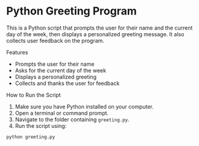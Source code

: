 # Python Greeting Program

This is a  Python script that prompts the user for their name and the current day of the week, then displays a personalized greeting message. It also collects user feedback on the program.

 Features

- Prompts the user for their name
- Asks for the current day of the week
- Displays a personalized greeting
- Collects and thanks the user for feedback

How to Run the Script

1. Make sure you have Python installed on your computer.
2. Open a terminal or command prompt.
3. Navigate to the folder containing `greeting.py`.
4. Run the script using:

```bash
python greeting.py


